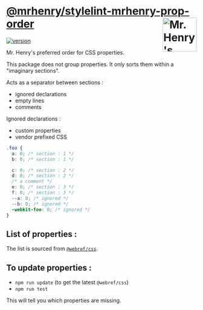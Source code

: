 # [@mrhenry/stylelint-mrhenry-prop-order](https://www.npmjs.com/package/@mrhenry/stylelint-mrhenry-prop-order) [<img src="https://wp.assets.sh/uploads/sites/2963/2021/09/mrhenry-gezicht-small.png" alt="Mr. Henry's logo." width="90" height="90" align="right">](https://www.mrhenry.be/)

[![version](https://img.shields.io/npm/v/@mrhenry/stylelint-mrhenry-prop-order.svg)](https://www.npmjs.com/package/@mrhenry/stylelint-mrhenry-prop-order)

Mr. Henry's preferred order for CSS properties.

This package does not group properties.
It only sorts them within a "imaginary sections".

Acts as a separator between sections :
- ignored declarations
- empty lines
- comments

Ignored declarations :
- custom properties
- vendor prefixed CSS

```css
.foo {
  a: 0; /* section : 1 */
  b: 0; /* section : 1 */

  c: 0; /* section : 2 */
  d: 0; /* section : 2 */
  /* a comment */
  e: 0; /* section : 3 */
  f: 0; /* section : 3 */
  --a: 0; /* ignored */
  --b: 0; /* ignored */
  -webkit-foo: 0; /* ignored */
}
```

## List of properties :

The list is sourced from [`@webref/css`](https://www.npmjs.com/package/@webref/css).


## To update properties :

- `npm run update` (to get the latest `@webref/css`)
- `npm run test`

This will tell you which properties are missing.
